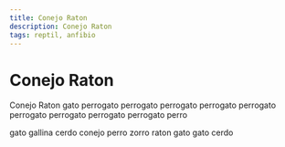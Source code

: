 ```yaml
---
title: Conejo Raton
description: Conejo Raton
tags: reptil, anfibio
---
```


# Conejo Raton

Conejo Raton gato perrogato perrogato perrogato perrogato perrogato perrogato perrogato perrogato perrogato perro

gato gallina cerdo conejo perro zorro raton gato gato cerdo